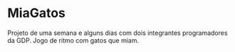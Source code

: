 # MiaGatos
Projeto de uma semana e alguns dias com dois integrantes programadores da GDP.
Jogo de ritmo com gatos que miam.

